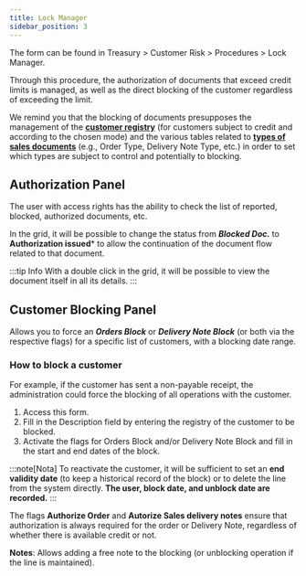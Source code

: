 ```yaml
---
title: Lock Manager 
sidebar_position: 3
---
```


The form can be found in Treasury > Customer Risk > Procedures > Lock Manager.

Through this procedure, the authorization of documents that exceed credit limits is managed, as well as the direct blocking of the customer regardless of exceeding the limit.

We remind you that the blocking of documents presupposes the management of the [**customer registry**](/docs/erp-home/registers/contacts/create-new-contact/accounting-data/customer-vendors-data/payments) (for customers subject to credit and according to the chosen mode) and the various tables related to [**types of sales documents**](/docs/configurations/tables/sales/sales-order-types) (e.g., Order Type, Delivery Note Type, etc.) in order to set which types are subject to control and potentially to blocking.

## Authorization Panel 

The user with access rights has the ability to check the list of reported, blocked, authorized documents, etc.

In the grid, it will be possible to change the status from ***Blocked Doc.*** to **Authorization issued*** to allow the continuation of the document flow related to that document.

:::tip Info
With a double click in the grid, it will be possible to view the document itself in all its details.
:::

## Customer Blocking Panel 

Allows you to force an ***Orders Block*** or ***Delivery Note Block*** (or both via the respective flags) for a specific list of customers, with a blocking date range.

### How to block a customer 

For example, if the customer has sent a non-payable receipt, the administration could force the blocking of all operations with the customer.

1. Access this form.
2. Fill in the Description field by entering the registry of the customer to be blocked.
3. Activate the flags for Orders Block and/or Delivery Note Block and fill in the start and end dates of the block.

:::note[Nota]
To reactivate the customer, it will be sufficient to set an **end validity date** (to keep a historical record of the block) or to delete the line from the system directly. 
**The user, block date, and unblock date are recorded.**
:::

The flags **Authorize Order** and **Autorize Sales delivery notes** ensure that authorization is always required for the order or Delivery Note, regardless of whether there is available credit or not.

**Notes**: Allows adding a free note to the blocking (or unblocking operation if the line is maintained).